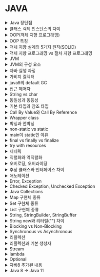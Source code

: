 # JAVA

<details>
   <summary>Java 장단점</summary>

<br/>

- 장점
  - 운영체제에 독립적
      - JVM에서 동작하기 때문에 특정 운영체제에 종속적이지 않다.
  - 객체지향 언어
      - 캡슐화, 상속, 추상화, 다형성 등을 지원하여 객체 지향 프로그래밍이 가능
  - 동적 로딩을 지원
      - 애플리케이션이 실행될 때 모든 객체가 생성되지 않고, 각 객체가 필요한 시점에 클래스를 동적 로딩해서 생성된다. 또한 유지보수 시 해당 클래스만 수정하면 되기 때문에 전체 애플리케이션을 다시 컴파일할 필요가 없다. 따라서 유지보수가 쉽고 빠르다.
  - 자동으로 메모리 관리를 해준다.
- 단점
  - 비교적 느림
      - 한번의 컴파일링으로 실행 가능한 기계어가 만들어지지 않고 JVM에 의해 기계어로 번역되고 실행되는 과정을 거치기 때문에 조금 느리다.

---

</details>

<details>
   <summary>클래스 객체 인스턴스의 차이</summary>

<br/>

- 클래스(Class)
  - 객체를 만들어 내기 위한 설계도 혹은 틀
  - 연관되어 있는 변수와 메서드의 집합
- 객체(Object)
  - 소프트웨어 세계에 구현할 대상
  - '클래스의 인스턴스(instance)' 라고도 부른다.
  - 객체는 모든 인스턴스를 대표하는 포괄적인 의미를 갖는다.
- 인스턴스(Instance)
  - 설계도를 바탕으로 소프트웨어 세계에 구현된 구체적인 실체
  - 실체화된 인스턴스는 메모리에 할당된다.
  - 인스턴스는 객체에 포함된다고 볼 수 있다.
  - 객체는 현실 세계에 가깝고, 인스턴스는 소프트웨어 세계에 가깝다.

---

</details>

<details>
   <summary>OOP(객체 지향 프로그래밍)</summary>

<br/>

- 상태와 행위를 가진 객체를 만들고, 객체 간의 상호작용을 통해 로직을 구성하는 프로그래밍 방법이다.
  - 객체란 현실세계의 실체 및 개념을 반영하는 상태(Status)와 행위(Behavior)를 정의한 데이터의 집합을 말한다. 
- 장점
  - 유지보수가 용이하다.
    - 절차 지향 프로그래밍에서는 코드를 수정해야할 때 일일이 찾아 수정해야하는 반면, 객체 지향 프로그래밍에서는 수정해야 할 부분이 클래스 내부에 멤버 변수 혹은 메서드로 존재하기 때문에 해당 부분만 수정하면 된다.
  - 코드의 재사용성이 높다.
      - 남이 만든 클래스를 가져와서 이용할 수 있고 상속을 통해 확장해서 사용할 수 있다.
  - 대형 프로젝트에 적합
    - 클래스 단위로 모듈화시켜서 개발할 수 있으므로 대형 프로젝트처럼 여러 명, 여러 회사에서 프로젝트를 개발할 때 업무 분담하기 쉽다.
- 단점
  - 처리속도가 상대적으로 느리다.
  - 설계 시 많은 시간과 노력이 필요

---

</details>

<details>
   <summary>OOP 특징</summary>

<br/>

- 캡슐화
  - 관련된 속성과 기능을 하나로 묶고, 실제로 구현되는 부분을 외부로 드러나지 않도록 하는 것을 말한다.
  - 정보 은닉 : 필요 없는 정보는 외부에서 접근하지 못하도록 제한
- 추상화 
  - 공통적인 속성이나 기능을 도출하는 것을 말한다.
- 상속
  - 기존의 클래스를 재사용하여 새로운 클래스를 작성하는 것이다.
  - 부모 클래스의 속성과 기능을 그대로 이어받아 사용하거나 기능의 일부분을 재정의하여 사용할 수 있다.
- 다형성
  - 변수나 메소드와 같은 프로그램의 요소들이 여러가지 형태를 가질 수 있는 것을 의미한다.
  - 부모 클래스 타입의 참조 변수로 자식 클래스 타입의 인스턴스를 참조하는 경우, 오버로딩, 오버라이딩이 해당된다.

---

</details>

<details>
   <summary>객체 지향 설계의 5가지 원칙(SOLID)</summary>

<br/>

1. SRP(Single Responsibility Principle) : 단일 책임 원칙
    - “한 클래스는 하나의 책임만 가져야 한다.”
    - 클래스를 변경하는 이유는 단 하나의 이유여야 한다.
    - ex) 객체의 생성과 사용을 분리
2. OCP(Open/Closed Principle) : 개방-폐쇄 원칙
    - “소프트웨어의 요소는 확장에는 열려있으나 변경에는 닫혀 있어야 한다.”
    - 요구 사항의 변경이나 추가 사항이 발생하더라도, 기존 구성 요소에는 수정이 일어나지 않고, 기존 구성 요소를 쉽게 확장해서 재사용한다.
3. LSP(Liskov Substitution Principle) : 리스코프 치환 원칙
    - “프로그램의 객체는 프로그램의 정확성을 깨뜨리지 않으면서 하위 타입의 인스턴스로 바꿀 수 있어야 한다.”
    - ex) 자동차 인터페이스의 엑셀이 앞으로 가라는 기능인 경우, 뒤로 가게 구현하면 LSP 위반이다. 느리더라도 앞으로 가야한다.
4. ISP(Interface segregation Principle) : 인터페이스 분리 원칙
    - “특정 클라이언트를 위한 인터페이스 여러 개가 범용 인터페이스 하나보다 낫다.”
    - 인터페이스는 그 인터페이스를 사용하는 클라이언트를 기준으로 분리해야 한다.
    - SRP가 클래스의 단일 책임이라면, ISP는 인터페이스의 단일 책임이다.
    - ex) 자동차 인터페이스를 운전 인터페이스와 정비 인터페이스로 분리한다. 또한, 사용자 클라이언트도 운전자 클라이언트와 정비사 클라이언트로 분리한다.
5. DIP(Dependency Inversion Principle) : 의존관계 역전 원칙
    - “구체화에 의존하면 안되며, 추상화에 의존해야 한다.”
    - 상위 모델은 하위 모델에 의존하면 안된다.
    - 쉽게 말해 구현 클래스에 의존하지 말고, 인터페이스에 의존하라는 뜻이다.

---

</details>

<details>
   <summary>객체 지향 프로그래밍 vs 절차 지향 프로그래밍</summary>

<br/>

+ 절차 지향 프로그래밍
    - 실행하고자 하는 절차를 정하고, 절차대로 프로그래밍 하는 방식이다.
    - 실행 속도가 빠르지만, 유지보수와 디버깅이 어렵다는 단점이 있다.
+ 객체 지향 프로그래밍
    - 상태와 행위를 가진 객체를 만들고, 객체 간의 상호작용을 통해 로직을 구성하는 프로그래밍 방법이다.
    - 코드의 재사용성이 높고 유지보수가 용이하지만, 처리 속도가 상대적으로 느리다는 단점이 있다.

---

</details>

<details>
   <summary>JVM</summary>

<br/>

- 자바 프로그램을 실행하는 역할을 가진 자바 가상 머신
- 컴파일러를 통해 바이트 코드로 변환된 파일을 JVM에 로딩하여 실행

---

</details>

<details>
   <summary>JVM의 구성 요소</summary>

<br/>

JVM은 크게 Class Loader, Execution engine, Runtime Data Area 세가지로 구성된다.

#### 1. 클래스 로더
- Runtim시에 JVM내로 클래스(.class 파일)를 로드하고 링크를 통해 배치하는 작업을 수행한다. (Runtime : 클래스를 처음으로 참조할 때.)
- 동적 로드를 담당한다.
#### 2. 실행 엔진
- 메모리(Runtime Data Area)에 적재된 클래스들을 기계어로 해석해 실행
- 구성
  - 인터프리터: 바이트 코드 명령어를 하나씩 읽어서 해석하고 실행한다.
  - JIT 컴파일러: 인터프리터 효율을 높이기 위한 컴파일러이다. 기본적으로 인터프리터를 사용하지만, 반복적인 코드는 JIT 컴파일러가 처리한다.
  - GC(Garbage Collector): 힙 메모리에서 참조되지 않는 개체들 제거
#### 3. Runtime Data Area
- 프로그램 실행 중에 사용되는 메모리 영역이다.
- 힙과 Method Area는 모든 쓰레드가 공유하는 영역이다.
- 구성
  - PC Register
    - Thread가 시작될 때 각각의 Thread 별로 생성되는 공간으로, 현재 수행 중인 JVM 명령어 주소를 가진다.
  - Stack Area
    - 메서드 실행과 관련된 정보를 저장하는 영역
    - 메서드 매개 변수, 지역 변수 등을 저장한다.
  - Natvie Method Stack
    - Java외의 언어로 작성된 네이티브 코드를 위한 영역이다.
    - 자바 프로그램이 컴파일 되어 생성되는 바이트 코드가 아닌 실제 실행할 수 있는 기계어로 작성된 프로그램을 실행시키는 영역이다.
  - Heap Area
    - 동적으로 생성된 객체와 배열이 저장하는 영역
    - GC의 관리 대상이다.
  - Method Area
    - 클래스 정보를 처음 메모리 공간에 올릴 때 초기화되는 대상을 저장하기 위한 메모리 공간.
    - 필드 정보, 메소드 정보, Type 정보를 보관한다.
    - Runtime Constant Pool이라는 것이 존재하며, 상수 자료형을 저장하여 참조하고 중복을 막는 역할을 수행한다.

---

</details>

<details>
   <summary>자바 실행 과정</summary>

<br/>

- 자바 컴파일러(javac)가 자바 소스코드(.java)을 클래스 파일(.class)로 변환시킨다.
- 클래스 로더는 클래스 파일을 런타임 데이터 영역에 로드한다.
- 실행 엔진이 로딩된 클래스 파일을 해석하고 실행한다.

---

</details>

<details>
   <summary>가비지 컬렉터</summary>

<br/>

- 동적으로 할당된 영역에서 참조되지 않는 객체를 제거한다.
- GC는 크게 Young generation에서 일어나는 Minor GC와 Old generation에서 발생하는 Major GC로 구분된다.
- 기본적으로 Mark And Sweep 방식으로 GC를 진행한다.
  - 변수가 참조하는 객체를 시작으로 그래프 순회를 통해 접근 가능한 객체를 판별한다. 접근하지 못하는 객체는 제거한다.
  - 단순히 참조되고 있는 횟수로 판단하는 방식은 순환 참조 되는 객체를 제거할 수 없다.

**동작 과정**
1. 새로운 객체 생성은 Heap의 Eden 영역에 저장 
2. Eden 영역이 꽉차면 Minor GC가 수행되고, Reachable 객체는 Survival 0 영역으로 이동과 동시에 age-bit 1 상승 
3. 2번 과정이 반복되면서 Survival 1 -> 0 -> 1 이동이 반복 
4. age-bit가 일정 값 이상이 되면 해당 객체에 대해 promotion 과정이 진행되어 Old Generation 영역으로 이동 
5. Old Generation 영역이 꽉차면 Major GC가 발생
---

</details>

<details>
   <summary>java9의 default GC</summary>

<br/>



---

</details>

<details>
   <summary>접근 제어자</summary>

<br/>

- 멤버나 클래스에 사용되며, 외부에 보여주고 싶은 정보를 선택적으로 제공하기 위해 사용한다.
- 종류
  - private : 같은 클래스 내에서만 접근이 가능하다.
  - default : 같은 패키지 내에서만 접근이 가능하다.
      - 멤버나 클래스에 접근 제어자가 지정되어 있지 않다면, 접근 제어자가 default임을 뜻한다.
  - protected : 같은 패키지 내에서, 그리고 다른 패키지의 자손 클래스에서 접근이 가능하다.
  - public : 접근 제한이 전혀 없다.

---

</details>

<details>
   <summary>String vs char</summary>

<br/>

- char는 문자 하나를 저장하는 기본 타입이다.
- String은 문자열을 저장하는 참조 타입이다.
- char는 ==을 사용하여 값을 비교할 수 있지만, String은 값이 같더라도 주소값이 다를 수 있기 때문에 equals()로 비교해야 한다.

---

</details>

<details>
   <summary>동일성과 동등성</summary>

<br/>

- 동일성은 객체의 주소값를 비교하는 것이고, 동등성은 객체 내부의 값을 비교하는 것이다.
- ==을 사용하여 주소값을 비교할 수 있고, equals()를 사용하여 값을 비교할 수 있다.

---

</details>

<details>
   <summary>기본 타입과 참조 타입</summary>

<br/>

+ 기본 타입
    - 논리형, 문자형, 정수형, 실수형으로 구성되며, 실제 값을 저장하는 타입이다.
      - 정수형 : byte(1), short(2), int(4), long(8)
      - 실수형 : float(4), double(8)
      - 논리형 : boolean(1)
      - 문자형 : char(unsigned 2)
    - 변수 선언부는 Stack 영역에 저장되고, 변수에 저장된 상수는 Runtime Constant Pool에 저장된다.
+ 참조 타입(Reference Type)
    - 기본형을 제외한 나머지 타입을 말한다.
    - Heap 영역에서 생성된 데이터의 주소값을 변수가 참조하는 방식이다. 
      - 변수 : Stack의 로컬 변수, Method Area의 Static 변수
    - String과 배열은 일반적인 참조 타입과 달리 new 없이 생성 가능하지만 참조타입이다.
    - 더이상 참조하는 변수가 없을 때 GC에 의해 삭제된다.

---

</details>

<details>
   <summary>Call By Value와 Call By Reference</summary>

<br/>

+ Call By Value(값에 의한 호출)
    - 함수 호출시 인자로 전달되는 변수의 값을 복사하여 함수의 파라미터로 전달한다.
    - 따라서 함수 안에서 파라미터 값이 변경되더라도, 인자로 전달된 변수의 값은 변하지 않는다.
+ Call by Reference(참조에 의한 호출)
    - 함수 호출 시 인자로 전달되는 변수의 레퍼런스를 전달한다.
    - 따라서 함수 안에서 파라미터 값이 변경되면, 인자로 전달된 변수의 값도 함께 변경된다.

자바는 Call By Value이다. 참조 타입의 경우에도 주소값을 복사해서 넘기는 것이다.

---

</details>

<details>
   <summary>Wrapper class</summary>

<br/>

- 8개의 기본 타입에 해당되는 데이터를 객체로 포장해주는 클래스를 말한다.
- 산술 연산을 위해 정의된 클래스가 아니므로, 인스턴스에 저장된 값을 변경할 수 없다.
- DB로부터 기본타입에 null값이 들어올 수 있는 경우에 사용하면 유용하다.

---

</details>

<details>
   <summary>박싱과 언박싱</summary>

<br/>

- 기본 타입의 데이터를 래퍼 클래스의 인스턴스로 변환하는 과정을 박싱이라고 한다.
- 래퍼 클래스의 인스턴스에 저장된 값을 다시 기본 타입의 데이터로 꺼내는 과정을 언박싱이라고 한다.
- JDK 1.5부터 박싱과 언박싱이 필요한 상황에서 자바 컴파일러가 자동으로 처리해준다.
  - 단, 래퍼 클래스 간에 값 비교로 ==을 사용하면 안된다.

---

</details>

<details>
   <summary>non-static vs static</summary>

<br/>

+ non-static
    - 공간적 특성
        - 객체마다 별도로 존재하고 인스턴스 변수라고 부른다.
    - 시간적 특성
        - 객체와 생명주기가 동일하다.
+ static
    - 공간적 특성
        - 클래스당 하나만 생성되며, 클래스 변수라고 부른다.
        - 동일한 클래스의 모든 객체들에 의해 공유된다.
    - 시간적 특성
        - 클래스 로딩 시 생성되므로 객체를 생성하지 않고 사용할 수 있다.
        - 프로그램 종료시에 사라진다.

---

</details>

<details>
   <summary>main이 static인 이유</summary>

<br/>

- static 멤버는 프로그램 시작 시(클래스 로딩) 메모리에 로드되어 인스턴스를 생성하지 않아도 호출이 가능하다. JVM은 인스턴스가 없는 클래스의 `main()`을 호출해야 하기 때문에 static이어야 한다.
+ 실행 과정
    - 코드를 실행하면 컴파일러가 자바 소스코드를 클래스 파일로 변환
    - 클래스 로더가 클래스 파일을 메모리 영역에 로드
    - Runetime Data Area 중 Method Area(=Class area, Static area)라고 불리는 영역에 Class Variable이 저장되는데, static 변수도 여기에 포함
    - JVM은 Method Area에 로드된 main()을 실행

---

</details>

<details>
   <summary>final vs finally vs finalize</summary>

<br/>

+ final 키워드
    - 변수, 메서드, 클래스가 __변경 불가능__ 하도록 만든다.
    - 기본 타입 변수에 적용 시
        - 해당 변수의 값 변경 불가능하다.
    - 참조 변수에 적용 시
        - 참조 변수가 다른 객체를 가리키도록 변경할 수 없다.
    - 메서드에 적용 시
        - 해당 메서드를 오버라이드할 수 없다.(오버로딩은 가능)
    - 클래스에 적용 시
        - 해당 클래스를 상속 받아서 사용할 수 없다.
+ finally 키워드
    - try catch 블록이 종료될 때 항상 실행될 코드 블록을 정의하기 위해 사용한다.
+ finalize 메서드
    - 가비지 컬렉터가 참조되지 않는 객체를 메모리에서 제거하겠다고 결정하는 순간 호출된다.
    - Object 클래스에 존재한다.

---

</details>

<details>
   <summary>try with resources</summary>

<br/>

기존에는 try 구문에서 생성한 리소스를 finally 구문에서 직접 해제해 주어야 했다. 매번 자원 해제를 위한 중복 코드가 발생하고, 실수로 자원 해제를 누락시키면 프로그램이 오작동할 우려가 있다. 

이를 해결하기 위해 자바 7 이후부터 try with resources 구문을 지원한다. try 옆 괄호 안에서 리소스를 생성해주면 따로 반납하지 않아도 리소스를 자동으로 반납한다.  

추가로, 자바 9 버전에서는 try() 문 안에 명시적으로 객체 선언을 하기보다는 try 문 바깥에서 객체 선언을 하고 생성된 인스턴스의 변수를 넣어줄 수 있도록 바뀌었다.

---

</details>

<details>
   <summary>제네릭</summary>

<br/>

+ 클래스나 메서드에서 사용할 내부 데이터 타입을 외부에서 지정하는 기법
+ 객체의 타입을 컴파일 시에 체크하기 때문에 객체의 타입 안전성을 높이고 형변환의 번거로움을 줄여준다.
  + 타입 안정성을 높인다는 것은 객체를 컬렉션에 저장하거나 꺼내올 때 의도하지 않은 타입으로 형변환 되는 것을 막는다는 말이다.

---

</details>

<details>
   <summary>직렬화와 역직렬화</summary>

<br/>

+ 직렬화
    - 자바 시스템 내부에서 사용되는 객체 또는 데이터를 외부의 자바 시스템에서도 사용할 수 있도록 바이트 형태로 데이터를 변환하는 기술
    - 조건
        - 자바 기본 타입
        - Serializable 인터페이스 상속받은 객체
    - ObjectOutputStream 객체를 이용하여 직렬화
+ 역직렬화
    - 바이트로 변환된 데이터를 다시 객체로 변환하는 기술
    - 조건
      - 직렬화 대상이 된 객체의 클래스가 클래스 패스에 존재해야 하며 import 되어 있어야 한다.
      - 자바 직렬화 대상 객체는 동일한 serialVersionUID 를 가지고 있어야 한다.
        - `private static final long serialVersionUID = 1L;`
    - ObjectInputStream 객체를 이용하여 역직렬화

---

</details>

<details>
   <summary>오버로딩, 오버라이딩</summary>

<br/>

+ 오버로딩
    - 한 클래스 내에 같은 이름의 메서드를 여러 개 정의하는 것을 오버로딩이라고 한다.
    - 이름이 같은 메서드들은 서로 매개변수의 개수나 타입이 달라야 한다.
+ 오버라이딩
    - 상위 클래스 혹은 인터페이스에 존재하는 메소드를 하위 클래스에서 필요에 맞게 재정의하는 것을 의미한다.
  - 오버라이딩하는 메서드는 상위 클래스의 메소드의 이름, 매개변수, 반환타입이 같아야 한다.

---

</details>

<details>
   <summary>추상 클래스와 인터페이스 차이</summary>

<br/>

+ 추상 메서드
    - abstract 키워드와 선언부만 작성하고 구현부는 작성하지 않은 메서드
      - 선언부는 리턴 타입, 메서드 이름, 매개 변수로 구성된다.
+ 추상 클래스
    - abstract 키워드로 선언된 클래스로, 추상 메서드뿐만 아니라 생성자, 멤버 변수, 메서드를 가질 수 있다.
      - 추상 메서드가 없어도 상관없지만, 어떤 경우든 추상 클래스로 인스턴스를 생성할 수 없다.
    - 목적
        - 관련성이 높은 클래스 간의 공통적인 부분을 추상화하여, 상속하는 클래스에게 구현을 강제하고 기능을 확장하는 용도로 사용하기 위함.
+ 인터페이스
  - 일종의 추상 클래스로, class 키워드 대신 interface 키워드로 선언한다.
    - 모든 멤버 변수는 `public static final`이어야 하며, 이를 생략할 수 있다.
    - 모든 메서드는 추상메서드이며, `abstract public`를 생략할 수 있다. 단, JDK 1.8부터 static 메서드와 default 메서드가 추가되었다.
    - 다중 상속이 가능하다.
  - 목적
    - 관련성이 낮은 클래스들이 논리적으로 같은 기능을 가지는 경우 구현을 강제하기 위함.

---

</details>

<details>
   <summary>애노테이션</summary>

<br/>

- 애노테이션은 인터페이스를 기반으로 한 문법으로, 주석처럼 코드에 달아 클래스에 특별한 의미를 부여하거나 기능을 주입할 수 있다.
  - 리플렉션 기술을 활용하여, 특정 애노테이션이 붙은 멤버에 의존성을 주입하는 등의 작업을 할 수 있다.
- `@Target`과 같이 애너테이션을 정의할 때 사용하는 메타 애너테이션이 있다.

---

</details>

<details>
   <summary>Error, Exception</summary>

<br/>

![그림3](https://backtony.github.io/assets/img/post/interview/java-3.PNG)

- 에러
  - 스택 오버 플로우나 메모리 부족과 같이 복구할 수 없는 심각한 오류이다.
  - 런타임에 발생한다.
- 예외
  - 프로그래머가 try catch로 수습할 수 있는 오류이다.
  - 컴파일 시점에 발생하는 Checked Exception과 런타임 시점에 발생하는 Unchecked Exception으로 나뉜다.

---

</details>

<details>
   <summary>Checked Exception, Unchecked Exception</summary>

<br/>

- Checked Exception
  - IOException, SQLException 등 컴파일 시점에 발생하는 예외이다.
  - 사용하는 모든 곳에 throws를 명시해야하는데, 이는 의존성 문제를 야기한다.
- Unchecked Exception
  - NullPointException과 같이 런타임 시점에 발생하는 예외이다.
  - Exception 클래스 하위 RuntimeException 클래스를 상속받는다.

---

</details>

<details>
   <summary>Java Collections</summary>

<br/>

![그림1](https://backtony.github.io/assets/img/post/interview/java-1.PNG)  
- 다량의 데이터를 효율적으로 관리할 수 있도록 표준화한 클래스들을 말한다.
- 크게 List와 Set이 상속한 Collection 인터페이스와 Map 인터페이스로 나뉜다. 
+ Map
    - Key와 Value의 쌍으로 이루어진 데이터 집합
    - 순서를 유지하지 않는다.
    - Key는 중복이 허용되지 않고, Value는 중복을 허용한다.
+ Collection
    + Collection은 Iterator 인터페이스를 상속한다.
    - List
      - 순서가 있는 데이터 집합
      - 데이터 중복을 허용한다.
    - Set
        - 순서를 유지하지 않는 데이터 집합
        - 데이터 중복을 허용하지 않는다.

<br>

---

</details>

<details>
   <summary>Map 구현체 종류</summary>

<br/>

+ HashMap
  + key와 value를 묶은 entry의 배열로 저장되며, 배열의 인덱스는 내부 해쉬 함수를 통해 계산된다.
  - key와 value에 null값을 허용 한다.
  - 비동기 처리
+ LinkedHashMap
    - HashMap에 저장 순서 유지 기능을 추가하였다.
    - 비동기 처리
+ TreeMap
  + 이진 검색 트리의 형태로 키와 값의 쌍으로 이루어진 데이터를 저장한다.
      - 내부적으로 __레드-블랙 트리(균형 이진 탐색 트리)__ 로 저장된다.
  - 범위 검색이나 정렬이 필요한 경우 HashMap 대신 TreeMap을 사용한다.
  - 키값에 대한 Compartor 구현으로 정렬 방법을 지정할 수 있다.
+ ConCurrentHashMap
    - key,value에 null값 비허용
    - __쓰기작업에서만 동기 처리__
+ HashTable
    - key,value에 null값 비허용
    - __모든 작업에 동기 처리__

---

</details>

<details>
   <summary>Set 구현체 종류</summary>

<br/>

+ HashSet
    - 저장 순서를 유지하지 않는 데이터의 집합
    - 해시 알고리즘을 사용하여 검색속도가 매우 빠르다.
    - 내부적으로 HashMap 인스턴스를 이용하여 요소를 저장한다.
+ LinkedHashSet
    - HashSet에 저장 순서 유지 기능 추가
+ TreeSet
    - 데이터가 정렬된 상태로 저장되는 이진 탐색 트리의 형태로 요소를 저장한다.
      - 이진 탐색 트리의 성능을 향상시킨 레드-블랙 트리(Red-Black tree)로 구현되어 있다.
    - Compartor 구현으로 정렬 방법을 지정할 수 있다.

---

</details>

<details>
   <summary>List 구현체 종류</summary>

<br/>

+ ArrayList
    - 내부적으로 배열을 이용해서 데이터를 순차적으로 저장한다.
    - 배열에 저장할 공간이 없으면 더 큰 배열을 생성해서 기존 배열의 값을 복사하여 사용한다.
      - 재할당 시 크기가 두 배로 증가한다.
    - 데이터 삽입, 삭제 시 해당 데이터 이후 모든 데이터가 복사되므로, 삽입과 삭제가 빈번히 일어나는 경우에는 부적합하다.
    - 검색의 경우는 인덱스의 데이터를 가져오면 되므로 빠르다.
+ LinkedList
    - 불연속적으로 존재하는 데이터를 서로 연결한 형태로 되어있다.
    - 데이터의 삽입이나 삭제 시 데이터 이동 없이 주소지만 변경하면 되므로 삽입, 삭제가 빈번한 데이터에 적합하다.
    - 데이터의 검색 시 처음부터 노드를 순회하므로 검색에는 부적합하다.
    - 큐, 양방향 큐를 만들기 위한 용도로 사용한다.
+ Vector
    - 내부에서 자동으로 동기처리가 일어난다.
    - 성능이 좋지 않아 잘 사용하지 않는다.
    - 재할당 시 크기가 두 배로 증가한다.
+ Stack
  + 후입선출 구조로 데이터를 저장한다.
  - new 키워드로 직접 사용 가능
  - Vector를 상속받아 동기 처리

---

</details>

<details>
   <summary>String, StringBuilder, StringBuffer</summary>

<br/>

+ String
    - String은 문자열을 저장하는 참조 타입이다.
    - String에 저장되는 문자열은 private final char[] 형태이므로 값을 변경할 수 없다.
    - 문자열 연산 시 새로 객체를 만드는 Overhead가 발생한다.
+ StringBuilder, StringBuilder
  + 공통점
    + new 연산으로 객체를 한번만 생성한다.
    + 문자열 연산 시 새로 객체를 만들지 않고, 크기를 변경시킨다.
    + StringBuilder와 StringBuffer 클래스의 메서드는 동일하다.
  + 차이점
    + StringBuilder는 비동기 처리, StringBuffer는 동기 처리 

- 결론
  - String은 문자열 연산이 적으면 사용한다.
  - StringBuilder는 문자열 연산이 많은 Single-Thread 환경에서 사용한다.
  - StringBuffer는 문자열 연산이 많은 Multi-Thread 환경에서 사용한다.

---

</details>

<details>
   <summary>String new와 리터럴("") 차이</summary>

<br/>

- String은 new 연산자나 리터럴("")를 사용하여 새로운 객체를 생성할 수 있다.
- new 연산자로 생성하면, 값이 같더라도 매번 새로운 객체를 생성한다.
  - `intern()` 메서드를 사용하면 String Constant Pool로 이동시키거나, 이미 존재한다면 해당 문자열을 반환한다.
- 리터럴("")은 처음에만 새로운 객체를 생성하고, 이미 존재하는 String 값이라면 재사용한다.
  - Heap 영역 내의 String Constant Pool에서 관리된다.

---

</details>

<details>
   <summary>Blocking vs Non-Blocking</summary>

<br/>

- 자신의 작업이 막히는지 막히지 않는지로 보면 쉽다.

### Blocking
- 함수 A가 실행되다가 함수 B를 호출하면 제어권을 함수 A는 함수 B에게 제어권을 넘긴다.
- 따라서 함수 B가 실행을 완료하고 제어권을 돌려줄 때까지 아무 작업도 할 수 없다.

### Non-Blocking
- 함수 A가 함수 B를 호출하더라도 제어권을 넘기지 않는다.
- 따라서 함수 B를 호출한 뒤에도 함수 A는 계속 실행된다.

---

</details>

<details>
   <summary>Synchronous vs Asynchronous</summary>

<br/>

+ Synchronous(동기)
    - 함수 A가 함수 B를 호출하면, 함수 A는 B가 결과를 반환할 때까지 대기한다. 
+ Asynchronous(비동기)
    -  함수 A가 함수 B를 호출더라도, 함수 A는 함수 B의 작업 완료 여부를 신경쓰지 않는다.
       - 함수 A가 함수 B를 호출할 때 콜백 함수를 함께 전달해서, 함수 B의 작업이 끝나면 콜백 함수가 실행된다.


---

</details>

<details>
   <summary>리플렉션</summary>

<br/>

- 접근 제어자와 상관 없이 런타임에 메모리에 올라간 클래스의 생성자, 메소드, 변수 등에 접근할 수 있는 기술
  - 자바는 정적 언어이기 때문에 컴파일 시점에 객체 타입을 결정한다.
- 주로 프레임워크나 라이브러리에서 사용된다.
  - 컴파일 시점에는 사용자가 작성한 클래스가 어떤 타입을 가지는지 알 수 없기 때문이다.
  - ex) 스프링에서 필드 주입 시 필드가 private 이더라도 의존관계 주입이 가능한 이유가 리플렉션 덕분이다. 
+ 주의점
    - 컴파일 타임에 확인되지 않고 런타임 시에만 발생하는 문제를 만들 수 있다.
    - 접근 제어자를 무시할 수 있다.
    - 성능이 떨어지므로, 꼭 필요한 경우에만 사용한다.

---

</details>

<details>
   <summary>리플렉션과 기본 생성자</summary>

<br/>

- 리플렉션을 사용하는 스프링이나 JPA 등에서 기본 생성자를 요구한다.
- 리플렉션은 생성자의 인자 정보를 가져오지 못한다. 따라서 파라미터 생성자만 있는 경우 리플렉션이 객체를 생성하지 못한다.
- 기본 생성자로 객체를 생성한다면, 필드 값 등은 리플렉션으로 넣어줄 수 있다.

---

</details>

<details>
   <summary>Stream</summary>

<br/>

+ java8에서 추가된 API
+ 컬렉션, 배열 등에 저장되어있는 요소들을 하나씩 참조하여 반복 처리를 가능하게 한다.
+ 불필요한 코드를 줄일 수 있고, 가독성을 향상시킨다.
+ 특징
  + 원본 데이터를 변경하지 않는다.
    + 원본 데이터를 읽어서 사용한다.
  + 한번 사용하면 닫혀서 다시 사용할 수 없다.
  + 작업을 내부 반복으로 사용한다.
    + 내부 반복이란 반복문을 메서드의 내부로 숨겨서 처리한다는 것을 말한다. `forEach()`의 경우 메서드 안에 for문을 넣은 것이다.
+ 구조
    - Stream 생성
    - 중간 연산
        - 데이터를 가공하는 단계에 해당되며, 스트림을 반환하므로 다른 연산과 연결해서 사용할 수 있다.
        - 필터링 : filter, distinct
        - 변환 : map, flatMap
        - 제한 : limit, skip
        - 정렬 : sorted
        - 연산결과확인 : peek
    - 최종 연산
        - 지연된 모든 중간 연산들을 수행하여 최종 결과를 출력한다. 이후 stream이 닫히므로 재사용할 수 없다.
        - 출력 : foreach
        - 소모 : reduce
        - 검색 : findFirst, findAny
        - 검사 : anyMatch, allMatch, noneMatch
        - 통계 : count, min, max
        - 연산 : sum, savage
        - 수집 : collect

---

</details>

<details>
   <summary>lambda</summary>

<br/>

+ 자바 8에서 등장
+ __메서드를 하나의 식으로 표현하는 익명 함수__
  + 메서드와 함수는 같은 의미이지만, 메서드는 클래스에 반드시 속해야 한다는 제약이 있기 때문에 함수라는 용어 사용
+ 인터페이스 내에 한 개의 추상 메서드만 정의되어있는 함수형(Function) 인터페이스를 통해 사용 가능
+ ex) Comparator, Runnable
+ 장점
    - 기존에 익명함수로 작성하던 코드를 줄일 수 있음
    - 가독성 증가
    - 병렬 프로그래밍이 용이하다.

---

</details>

<details>
   <summary>Optional</summary>

<br/>

- 모든 타입의 참조 변수를 담을 수 있는 제네릭 클래스이다.
- 반환 값 null 체크를 편리하게 할 수 있도록 기능을 제공한다.
  - Objects의 `isNull()`, `nonNull()`등도 널 체크를 편리하게 하기 위해서 존재한다.

---

</details>

<details>
   <summary>자바8 추가된 내용</summary>

<br/>

+ optional
+ stream
+ lambda
+ 새로운 날짜 API
  + LocalDateTime, LocalDate 등
+ 인터페이스에 default 메서드와 static 메서드를 포함할 수 있게 되었다.

**기존 날짜 API의 문제점**
+ 불변 객체가 아님
+ 헷갈리는 월 지정(1월을 0으로 표현)
+ 일관성 없는 요일 상수 (Calendar는 일요일이 1부터, Date는 0부터 시작)
+ 상수 필드 남용 등

---

</details>

<details>
   <summary>Java 8 -> Java 11</summary>

<br/>

+ __default GC가 Parallel GC에서 G1GC로 변경__
+ strip(), stripLeading(), stripTrailing(), isBlank(), repeat(n) 과 같은 새로운 문자열 메서드 추가
+ writeString, readString, isSameFile 과 같은 __File관련 새로운 메서드 추가__
+ Predicate 인터페이스에 부정을 나타내는 not() 메서드 추가
+ 람다에서 로컬 변수 Var 사용
  + var는 변수를 선언할 때 타입을 생략할 수 있으며, 컴파일러가 타입을 추론한다.
+ Javac를 통해 컴파일하지 않고도 바로 java 파일을 실행할 수 있게 되었다.

---

</details>
